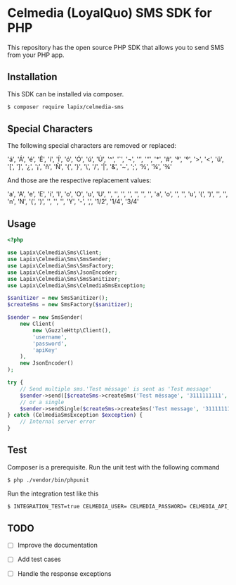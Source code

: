 # Celmedia (LoyalQuo) SMS SDK for PHP

This repository has the open source PHP SDK that allows you to send SMS from your PHP app.

## Installation

This SDK can be installed via composer.

```bash
$ composer require lapix/celmedia-sms
```

## Special Characters

The following special characters are removed or replaced:

'á', 'Á', 'é', 'É', 'í', 'Í', 'ó', 'Ó', 'ú', 'Ú', '^', '`', '¬', '‘', '“', '\*', '\#', 'ª', 'º', '>', '<', 'ü', '\[', '\]', '¿', '¡', 'ñ', 'Ñ', '{', '}', '\\', '/', '|', '&', '\~', ';', '½', '¼', '¾' 

And those are the respective replacement values:

'a', 'A', 'e', 'E', 'i', 'I', 'o', 'O', 'u', 'U', '', '', '', '', '', '', '', 'a', 'o', '', '', 'u', '(', ')', '', '', 'n', 'N', '(', ')', '', '', '', 'Y', '-', ',', '1/2', '1/4', '3/4'

## Usage

```php
<?php

use Lapix\Celmedia\Sms\Client;
use Lapix\Celmedia\Sms\SmsSender;
use Lapix\Celmedia\Sms\SmsFactory;
use Lapix\Celmedia\Sms\JsonEncoder;
use Lapix\Celmedia\Sms\SmsSanitizer;
use Lapix\Celmedia\Sms\CelmediaSmsException;

$sanitizer = new SmsSanitizer();
$createSms = new SmsFactory($sanitizer);

$sender = new SmsSender(
    new Client(
        new \GuzzleHttp\Client(),
        'username',
        'password',
        'apiKey'
    ),
    new JsonEncoder()
);

try {
    // Send multiple sms.'Test méssage' is sent as 'Test message'
    $sender->send([$createSms->createSms('Test méssage', '3111111111', '123456')]);
    // or a single
    $sender->sendSingle($createSms->createSms('Test message', '3111111111', ''));
} catch (CelmediaSmsException $exception) {
    // Internal server error
}
```

## Test

Composer is a prerequisite. Run the unit test with the following command

```bash
$ php ./vendor/bin/phpunit
```

Run the integration test like this

```bash
$ INTEGRATION_TEST=true CELMEDIA_USER= CELMEDIA_PASSWORD= CELMEDIA_API_KEY= CELMEDIA_TEST_PHONE= php ./vendor/bin/phpunit
```

## TODO
- [ ] Improve the documentation
- [ ] Add test cases
- [ ] Handle the response exceptions

